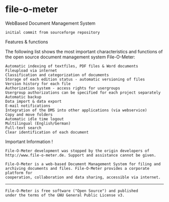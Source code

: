 # file-o-meter
WebBased Document Management System 

    initial commit from sourceforge repository


Features & functions

The following list shows the most important characteristics and functions of the open source document management system File-O-Meter:

    Automatic indexing of textfiles, PDF files & Word documents
    Fileupload via internet
    Classification and categorization of documents
    Storage of each edition status - automatic versioning of files
    Version history for each file
    Authorization system - access rights for usergroups
    Usergroup authorizations can be specified for each project separately
    Automatic backup
    Data import & data export
    E-mail notifications
    Integration of the DMS into other applications (via webservice)
    Copy and move folders
    Automatic idle time logout
    Multilingual (English/German)
    Full-text search
    Clear identification of each document



Important Information !

    File-O-Meter development was stopped by the origin developers of 
    http://www.file-o-meter.de. Support and assistance cannot be given.

    File-O-Meter is a web-based Document Management System for filing and 
    archiving documents and files. File-O-Meter provides a corporate platform for 
    cooperation, collaboration and data sharing, accessible via internet.


----------------------------------------------------------------

    File-O-Meter is free software ("Open Source") and published 
    under the terms of the GNU General Public License v3. 
